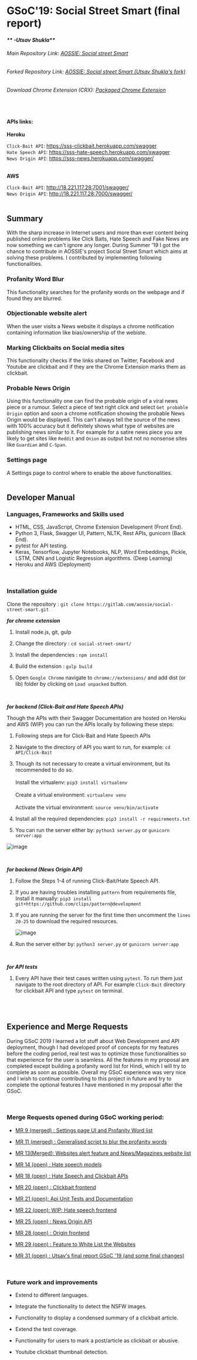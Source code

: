 # GSoC'19: Social Street Smart (final report)
#### _** -Utsav Shukla**_

###### Main Repository Link: [AOSSIE: Social street Smart](https://gitlab.com/aossie/social-street-smart)
###### Forked Repository Link: [AOSSIE: Social street Smart (Utsav Shukla's fork)](https://gitlab.com/us241098/social-street-smart)
###### Download Chrome Extension (CRX): [Packaged Chrome Extension](https://drive.google.com/open?id=1mm6YjcnEPDfSX-NjCJnZZ6JF8eTiOO7f)
<br>

#### APIs links:

**Heroku** <br>

`Click-Bait API`: https://sss-clickbait.herokuapp.com/swagger <br>
`Hate Speech API`: https://sss-hate-speech.herokuapp.com/swagger <br>
`News Origin API`: https://sss-news.herokuapp.com/swagger/ <br>
<br>

**AWS** <br>

`Click-Bait API`: http://18.221.117.28:7001/swagger/ <br>
`News Origin API`: http://18.221.117.28:7000/swagger/ <br>
<br>

## Summary 
With the sharp increase in Internet users and more than ever content being published online problems like Click Baits, Hate Speech and Fake News are now something we can't ignore any longer. During Summer '19 I got the chance to contribute in AOSSIE's project Social Street Smart which aims at solving these problems. I contributed by implementing following functionalities.

### Profanity Word Blur
This functionality searches for the profanity words on the webpage and if found they are blurred. 

### Objectionable website alert
When the user visits a News website it displays a chrome notification containing information like bias/ownership of the webiste. 

### Marking Clickbaits on Social media sites
This functionality checks if the links shared on Twitter, Facebook and Youtube are clickbait and if they are the Chrome Extension marks them as clickbait.

### Probable News Origin 
Using this functionality one can find the probable origin of a viral news piece or a rumour. Select a piece of text right click and select `Get probable Origin` option and soon a chrome notification showing the probable News Origin would be displayed. This can't always tell the source of the news with 100% accuracy but it definitely shows what type of websites are publishing news similar to it. For example for a satire news piece you are likely to get sites like `Reddit` and `Onion` as output but not no nonsense sites like `Guardian` and `C-Span`.

### Settings page
A Settings page to control where to enable the above functionalities.
<br>
<br>

## Developer Manual

### Languages, Frameworks and Skills used
* HTML, CSS, JavaScript, Chrome Extension Development (Front End).
* Python 3, Flask, Swagger UI, Pattern, NLTK, Rest APIs, gunicorn (Back End).
* pytest for API testing.
* Keras, Tensorflow, Jupyter Notebooks, NLP, Word Embeddings, Pickle, LSTM, CNN and Logistic Regression algorithms. (Deep Learning)
* Heroku and AWS (Deployment)

<br>

### Installation guide
Clone the repository :
  `git clone https://gitlab.com/aossie/social-street-smart.git`

_**for chrome extension**_ 

1. Install node.js, git, gulp

2. Change the directory :
    `cd social-street-smart/`

3. Install the dependencies :
     `npm install`

4. Build the extension :
     `gulp build`
 
5. Open `Google Chrome` navigate to 
   `chrome://extensions/` and add dist (or lib) folder by clicking on 
   `Load unpacked` button.
   
 <br>  
   
_**for backend (Click-Bait and Hate Speech APIs)**_

Though the APIs with their Swagger Documentation are hosted on Heroku and AWS (WIP) you can run the APIs locally by following these steps:


1. Following steps are for Click-Bait and Hate Speech APIs

2. Navigate to the directory of API you want to run, for example:
    `cd API/Click-Bait`

3. Though its not necessary to create a virtual environment, but its recommended to do so.<br><br>
      Install the virtualenv: `pip3 install virtualenv` <br><br>
      Create a virtual environment: `virtualenv venv`  <br><br>
      Activate the virtual environment: `source venv/bin/activate`<br>
    
4.  Install all the required dependencies: `pip3 install -r requirements.txt`

5.  You can run the server either by: `python3 server.py` or `gunicorn server:app`

![image](https://user-images.githubusercontent.com/28961693/63629789-efaffb00-c603-11e9-9260-269ee71e627a.png)


<br>

_**for backend (News Origin API)**_

1.  Follow the Steps 1-4 of running Click-Bait/Hate Speech API.

2.  If you are having troubles installing `pattern` from requirements file, Install it manually: `pip3 install git+https://github.com/clips/pattern@development` 

3.  If you are running the server for the first time then uncomment the `lines 20-25` to download the required resources.


    ![image](https://user-images.githubusercontent.com/28961693/63630249-2ab42d80-c608-11e9-83ab-7a05ac960c2e.png)
    
4.  Run the server either by: `python3 server.py` or `gunicorn server:app`

<br>

_**for API tests**_
1.  Every API have their test cases written using `pytest`. To run them just navigate to the root directory of API. For example `Click-Bait` directory for clickbait API and type `pytest` on terminal.

<br>
<br>

## Experience and Merge Requests

During GSoC 2019 I learned a lot stuff about Web Development and API deployment, though I had developed proof of concepts for my features before the coding period, real test was to optimize those functionalities so that experience for the user is seamless. All the features in my proposal are completed except building a profanity word list for Hindi, which I will try to complete as soon as possible. Overall my GSoC experience was very nice and I wish to continue contributing to this project in future and try to complete the optional features I have mentioned in my proposal after the GSoC.

<br>

### Merge Requests opened during GSoC working period:
* [ MR 9 (merged) : Settings page UI and Profanity Word list](https://gitlab.com/aossie/social-street-smart/merge_requests/9)

* [MR 11 (merged) : Generalised script to blur the profanity words](https://gitlab.com/aossie/social-street-smart/merge_requests/11)

* [MR 13(Merged): Websites alert feature and News/Magazines website list ](https://gitlab.com/aossie/social-street-smart/merge_requests/13)

* [MR 14 (open) : Hate speech models](https://gitlab.com/aossie/social-street-smart/merge_requests/14)

* [MR 18 (open) : Hate Speech and Clickbait APIs](https://gitlab.com/aossie/social-street-smart/merge_requests/18)

* [MR 20 (open) : Clickbait frontend](https://gitlab.com/aossie/social-street-smart/merge_requests/20)

* [MR 21 (open): Api Unit Tests and Documentation](https://gitlab.com/aossie/social-street-smart/merge_requests/21)

* [MR 22 (open): WIP: Hate speech frontend ](https://gitlab.com/aossie/social-street-smart/merge_requests/22)

* [MR 25 (open) : News Origin API ](https://gitlab.com/aossie/social-street-smart/merge_requests/25)

* [MR 28 (open) : Origin frontend ](https://gitlab.com/aossie/social-street-smart/merge_requests/28)

* [MR 29 (open) : Feature to White List the Websites ](https://gitlab.com/aossie/social-street-smart/merge_requests/29)

* [MR 31 (open) : Utsav's final report GSoC '19 (and some final changes) ](https://gitlab.com/aossie/social-street-smart/merge_requests/29)


<br>

### Future work and improvements
* Extend to different languages.

* Integrate the functionality to detect the NSFW images.

* Functionality to display a condensed summary of a clickbait article.

* Extend the test coverage.

* Functionality for users to mark a post/article as clickbait or abusive.

* Youtube clickbait thumbnail detection.























